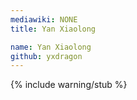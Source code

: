 ```yaml
---
mediawiki: NONE
title: Yan Xiaolong

name: Yan Xiaolong
github: yxdragon
---
```


{% include warning/stub %}
